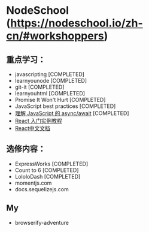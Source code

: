 # NodeSchool (https://nodeschool.io/zh-cn/#workshoppers)
## 重点学习：
* javascripting             [COMPLETED]
* learnyounode              [COMPLETED]
* git-it                    [COMPLETED]
* learnyouhtml              [COMPLETED]
* Promise It Won't Hurt     [COMPLETED]
* JavaScript best practices [COMPLETED]
* [理解 JavaScript 的 async/await](https://segmentfault.com/a/1190000007535316)    [COMPLETED]
* [React 入门实例教程](http://www.ruanyifeng.com/blog/2015/03/react.html)
* [React中文文档](https://doc.react-china.org/)

## 选修内容：
* ExpressWorks          [COMPLETED]
* Count to 6            [COMPLETED]
* LololoDash            [COMPLETED]
* momentjs.com
* docs.sequelizejs.com

## My
* browserify-adventure